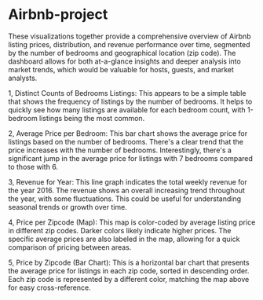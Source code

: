 # Airbnb-project

These visualizations together provide a comprehensive overview of Airbnb listing prices, distribution, and revenue performance over time, segmented by the number of bedrooms and geographical location (zip code). The dashboard allows for both at-a-glance insights and deeper analysis into market trends, which would be valuable for hosts, guests, and market analysts.

1, Distinct Counts of Bedrooms Listings: This appears to be a simple table that shows the frequency of listings by the number of bedrooms. It helps to quickly see how many listings are available for each bedroom count, with 1-bedroom listings being the most common.

2, Average Price per Bedroom: This bar chart shows the average price for listings based on the number of bedrooms. There's a clear trend that the price increases with the number of bedrooms. Interestingly, there's a significant jump in the average price for listings with 7 bedrooms compared to those with 6.

3, Revenue for Year: This line graph indicates the total weekly revenue for the year 2016. The revenue shows an overall increasing trend throughout the year, with some fluctuations. This could be useful for understanding seasonal trends or growth over time.

4, Price per Zipcode (Map): This map is color-coded by average listing price in different zip codes. Darker colors likely indicate higher prices. The specific average prices are also labeled in the map, allowing for a quick comparison of pricing between areas.

5, Price by Zipcode (Bar Chart): This is a horizontal bar chart that presents the average price for listings in each zip code, sorted in descending order. Each zip code is represented by a different color, matching the map above for easy cross-reference.
